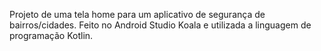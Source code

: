 Projeto de uma tela home para um aplicativo de segurança de bairros/cidades. 
Feito no Android Studio Koala e utilizada a linguagem de programação Kotlin.

